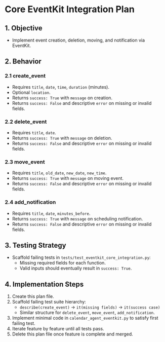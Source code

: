 # Core EventKit Integration Plan

## 1. Objective

- Implement event creation, deletion, moving, and notification via EventKit.

## 2. Behavior

### 2.1 create_event

- Requires `title`, `date`, `time`, `duration` (minutes).
- Optional `location`.
- Returns `success: True` with `message` on creation.
- Returns `success: False` and descriptive `error` on missing or invalid fields.

### 2.2 delete_event

- Requires `title`, `date`.
- Returns `success: True` with `message` on deletion.
- Returns `success: False` and descriptive `error` on missing or invalid fields.

### 2.3 move_event

- Requires `title`, `old_date`, `new_date`, `new_time`.
- Returns `success: True` with `message` on moving event.
- Returns `success: False` and descriptive `error` on missing or invalid fields.

### 2.4 add_notification

- Requires `title`, `date`, `minutes_before`.
- Returns `success: True` with `message` on scheduling notification.
- Returns `success: False` and descriptive `error` on missing or invalid fields.

## 3. Testing Strategy

- Scaffold failing tests in `tests/test_eventkit_core_integration.py`:
  - Missing required fields for each function.
  - Valid inputs should eventually result in `success: True`.

## 4. Implementation Steps

1. Create this plan file.
2. Scaffold failing test suite hierarchy:
   - `describe(create_event)` → `it(missing fields)` → `it(success case)`
   - Similar structure for `delete_event`, `move_event`, `add_notification`.
3. Implement minimal code in `calendar_agent_eventkit.py` to satisfy first failing test.
4. Iterate feature by feature until all tests pass.
5. Delete this plan file once feature is complete and merged.
